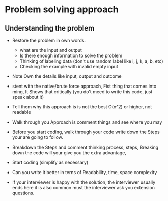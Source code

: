 # Problem solving approach

## Understanding the problem

- Restore the problem in own words.

  - what are the input and output
  - Is there enough information to solve the problem
  - Thinking of labeling data (don't use random label like i, j, k, a, b, etc)
  - Checking the example with invalid empty input

- Note Own the details like input, output and outcome
- stent with the native/brute force approach, Fist thing that comes into ming, It Shows that critically (you do't meed to write this code, just speak about it)
- Tell them why this approach is is not the best O(n^2) or higher, not readable
- Walk through you Approach is comment things and see where you may
- Before you start coding, walk through your code write down the Steps your are going to follow.
- Breakdown the Steps and comment thinking process, steps, Breaking down the code will your give you the extra advantage,
- Start coding (simplify as necessary)
- Can you write it better in terns of Readability, time, space complexity
- If your interviewer is happy with the solution, the interviewer usually ends here it is also common must the interviewer ask you extension questions.
